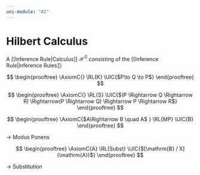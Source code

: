 ```yaml
---
uni-module: "AI"
---
```


# Hilbert Calculus

A [[Inference Rule|Calculus]] $\mathcal{H}^0$ consisting of the [[Inference Rule|Inference Rules]]:

$$
\begin{prooftree}
\AxiomC{}
\RL{K}
\UIC{$P\to Q \to P$}
\end{prooftree}
$$

$$
\begin{prooftree}
\AxiomC{}
\RL{S}
\UIC{$(P \Rightarrow Q \Rightarrow R) \Rightarrow(P \Rightarrow Q) \Rightarrow P \Rightarrow R$}
\end{prooftree}
$$

$$
\begin{prooftree}
\AxiomC{$A\Rightarrow B \quad A$ }
\RL{MP}
\UIC{B}
\end{prooftree}
$$

→ Modus Ponens

$$
\begin{prooftree}
\AxiomC{A}
\RL{Subst}
\UIC{$[\mathrm{B} / X](\mathrm{A})$}
\end{prooftree}
$$

→ Substitution

